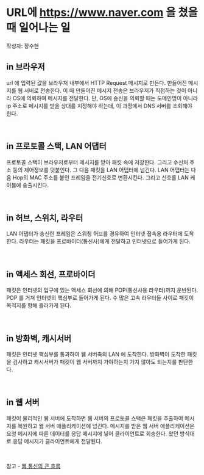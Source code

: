 # URL에 https://www.naver.com 을 쳤을 때 일어나는 일
작성자: 장수현

## in 브라우저

url 에 입력된 값을 브라우저 내부에서 HTTP Request 메시지로 만든다. 만들어진 메시지를 웹 서버로 전송한다. 이 때 만들어진 메시지 전송은 브라우저가 직접하는 것이 아니라 OS에 의뢰하여 메시지를 전달한다. 단, OS에 송신을 의뢰할 때는 도메인명이 아니라 ip 주소로 메시지를 받을 상대를 지정해야 하는데, 이 과정에서 DNS 서버를 조회해야 한다.

<br>

## in 프로토콜 스택, LAN 어댑터
프로토콜 스택이 브라우저로부터 메시지를 받아 패킷 속에 저장한다. 그리고 수신처 주소 등의 제어정보를 덧붙인다. 그 다음 패킷을 LAN 어댑터에 넘긴다. LAN 어댑터는 다음 Hop의 MAC 주소를 붙인 프레임을 전기신호로 변환시킨다. 그리고 신호를 LAN 케이블에 송출시킨다.

<br>

## in 허브, 스위치, 라우터
LAN 어댑터가 송신한 프레임은 스위칭 허브를 경유하여 인터넷 접속용 라우터에 도착한다. 라우터는 패킷을 프로바이더(통신사)에게 전달하고 인터넷으로 들어가게 된다.

<br>

## in 액세스 회선, 프로바이더
패킷은 인터넷의 입구에 있는 액세스 회선에 의해 POP(통신사용 라우터)까지 운반된다. POP 를 거쳐 인터넷의 핵심부로 들어가게 된다. 수 많은 고속 라우터들 사이로 패킷이 목적지를 향해 흘러가게 된다.

<br>

## in 방화벽, 캐시서버
패킷은 인터넷 핵심부를 통과하여 웹 서버측의 LAN 에 도착한다.
방화벽이 도착한 패킷을 검사하고 캐시서버가 패킷이 웹 서버까지 가야하는지 가지 않아도 되는지를 판단한다.

<br>

## in 웹 서버
패킷이 물리적인 웹 서버에 도착하면 웹 서버의 프로토콜 스택은 패킷을 추출하여 메시지를 복원하고 웹 서버 애플리케이션에 넘긴다. 메시지를 받은 웹 서버 애플리케이션은 요청 메시지에 따른 데이터를 응답 메시지에 넣어 클라이언트로 회송한다. 왔던 방식대로 응답 메시지가 클라이언트에게 전달된다.

<br>

참고 - [웹 통신의 큰 흐름](https://github.com/JaeYeopHan/Interview_Question_for_Beginner/tree/master/Network#%EC%9B%B9-%ED%86%B5%EC%8B%A0%EC%9D%98-%ED%81%B0-%ED%9D%90%EB%A6%84)